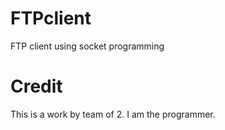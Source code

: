 # FTPclient
FTP client using socket programming

# Credit
This is a work by team of 2.
I am the programmer.